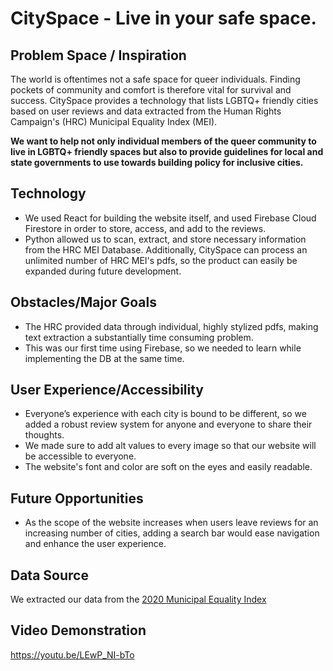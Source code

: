# CitySpace - Live in your safe space.

## Problem Space / Inspiration

The world is oftentimes not a safe space for queer individuals. Finding pockets of community and comfort is therefore vital for survival and success. CitySpace provides a technology that lists LGBTQ+ friendly cities based on user reviews and data extracted from the Human Rights Campaign's (HRC) Municipal Equality Index (MEI).

**We want to help not only individual members of the queer community to live in LGBTQ+ friendly spaces but also to provide guidelines for local and state governments to use towards building policy for inclusive cities.**

## Technology

- We used React for building the website itself, and used Firebase Cloud Firestore in order to store, access, and add to the reviews.
- Python allowed us to scan, extract, and store necessary information from the HRC MEI Database. Additionally, CitySpace can process an unlimited number of HRC MEI's pdfs, so the product can easily be expanded during future development.

## Obstacles/Major Goals
- The HRC provided data through individual, highly stylized pdfs, making text extraction a substantially time consuming problem. 
- This was our first time using Firebase, so we needed to learn while implementing the DB at the same time.

## User Experience/Accessibility
- Everyone’s experience with each city is bound to be different, so we added a robust review system for anyone and everyone to share their thoughts.
- We made sure to add alt values to every image so that our website will be accessible to everyone.
- The website's font and color are soft on the eyes and easily readable.

## Future Opportunities
- As the scope of the website increases when users leave reviews for an increasing number of cities, adding a search bar would ease navigation and enhance the user experience.

## Data Source 
We extracted our data from the [2020 Municipal Equality Index](https://www.hrc.org/resources/mei-2020-see-your-citys-score)

## Video Demonstration 
https://youtu.be/LEwP_NI-bTo
